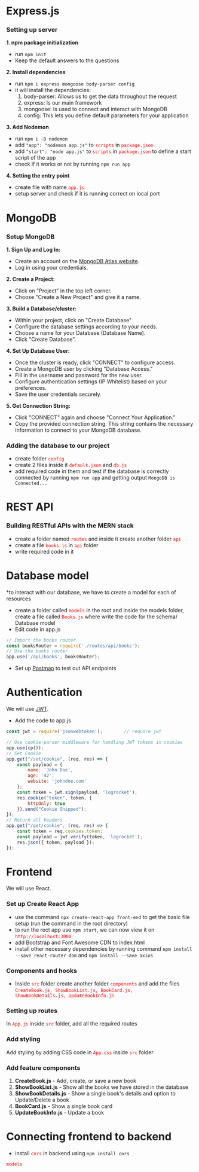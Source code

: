 # Express.js
### Setting up server
**1. npm package initialization**
  - run `npm init`
  - Keep the default answers to the questions

**2. Install dependencies**
- run `npm i express mongoose body-parser config` 
- it will install the dependencies:
    1. body-parser: Allows us to get the data throughout the request
    2. express: Is our main framework
    3. mongoose: Is used to connect and interact with MongoDB
    4. config: This lets you define default parameters for your application

**3. Add Nodemon**
- run `npm i -D nodemon`
- add `"app": "nodemon app.js"` to <code style="color:red">scripts</code>
 in <code style="color:red">package.json</code>
- add `"start": "node app.js"` to <code style="color:red">scripts</code>
 in <code style="color:red">package.json</code> to define a start script of the app
- check if it works or not by running `npm run app`

**4. Setting the entry point**
- create file with name <code style="color:red">app.js</code>
- setup server and check if it is running correct on local port

# MongoDB
### Setup MongoDB
**1. Sign Up and Log In:**
   - Create an account on the [MongoDB Atlas website](https://www.mongodb.com/cloud/atlas).
   - Log in using your credentials.

**2. Create a Project:**
   - Click on "Project" in the top left corner.
   - Choose "Create a New Project" and give it a name.

**3. Build a Database/cluster:**
   - Within your project, click on "Create Database"
   - Configure the database settings according to your needs.
   - Choose a name for your Database (Database Name).
   - Click "Create Database".

**4. Set Up Database User:**
   - Once the cluster is ready, click "CONNECT" to configure access.
   - Create a MongoDB user by clicking "Database Access."
   - Fill in the username and password for the new user.
   - Configure authentication settings (IP Whitelist) based on your preferences.
   - Save the user credentials securely.

**5. Get Connection String:**
   - Click "CONNECT" again and choose "Connect Your Application."
   - Copy the provided connection string. This string contains the necessary information to connect to your MongoDB database.

### Adding the database to our project
- create folder <code style="color:red">config</code>
- create 2 files inside it <code style="color:red">default.json</code> and <code style="color:red">db.js</code>
- add required code in them and test if the database is correctly connected by running `npm run app` and getting output `MongoDB is Connected...`

# REST API
### Building RESTful APIs with the MERN stack
- create a folder named <code style="color:red">routes</code> and inside it create another folder <code style="color:red">api</code>
- create a file <code style="color:red">books.js</code> in <code style="color:red">api</code> folder
- write required code in it

# Database model
*to interact with our database, we have to create a model for each of resources
- create a folder called <code style="color:red">models</code> in the root and inside the models folder, create a file called <code style="color:red">Books.js</code> where write the code for the schema/ Database model
- Edit code in app.js
```javascript
// Import the books router
const booksRouter = require('./routes/api/books');
// Use the books router
app.use('/api/books', booksRouter);
```
- Set up [Postman](https://www.postman.com/) to test out API endpoints

# Authentication
We will use [JWT](https://jwt.io/).

- Add the code to app.js
```javascript
const jwt = require('jsonwebtoken');        // require jwt
```
```javascript
// Use cookie-parser middleware for handling JWT tokens in cookies
app.use(cp());
// Set Cookie
app.get("/set/cookie", (req, res) => {
    const payload = {
        name: 'John Doe',
        age: '42',
        website: 'johndoe.com'
    };
    const token = jwt.sign(payload, 'logrocket');
    res.cookie("token", token, {
        httpOnly: true
    }).send("Cookie Shipped");
});
// Return all headers
app.get("/get/cookie", (req, res) => {
    const token = req.cookies.token;
    const payload = jwt.verify(token, 'logrocket');
    res.json({ token, payload });
});
```

# Frontend
We will use React.

### Set up Create React App
- use the command `npx create-react-app front-end` to get the basic file setup (run the command in the root directory)
- to run the rect app use `npm start`, we can now view it on <code style="color:red">http://localhost:3000</code>
- add Bootstrap and Font Awesome CDN to index.html
- install other necessary dependencies by running command `npm install --save react-router-dom` and `npm install --save axios`

### Components and hooks
- Inside <code style="color:red">src</code> folder create another folder <code style="color:red">components</code> and add the files <code style="color:red">CreateBook.js,  ShowBookList.js, BookCard.js, ShowBookDetails.js, UpdateBookInfo.js</code>

### Setting up routes
In <code style="color:red">App.js</code> inside 
<code style="color:red">src</code> folder, add all the required routes

### Add styling
Add styling by adding CSS code in <code style="color:red">App.css</code> inside 
<code style="color:red">src</code> folder

### Add feature components
1. **CreateBook.js** - Add, create, or save a new book
2. **ShowBookList.js** - Show all the books we have stored in the database
3. **ShowBookDetails.js** - Show a single book's details and option to Update/Delete a book
4. **BookCard.js** - Show a single book card
5. **UpdateBookInfo.js** - Update a book

# Connecting frontend to backend
- install <code style="color:red">cors</code> in backend using `npm install cors`

<code style="color:red">models</code>